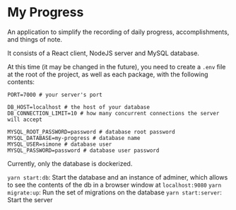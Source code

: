 # My Progress

An application to simplify the recording of daily progress, accomplishments, and things of note.

It consists of a React client, NodeJS server and MySQL database.

At this time (it may be changed in the future), you need to create a `.env` file at the root of the project, as well as each package, with the following contents:

```
PORT=7000 # your server's port

DB_HOST=localhost # the host of your database
DB_CONNECTION_LIMIT=10 # how many concurrent connections the server will accept

MYSQL_ROOT_PASSWORD=password # database root password
MYSQL_DATABASE=my-progress # database name
MYSQL_USER=simone # database user
MYSQL_PASSWORD=password # database user password
```

Currently, only the database is dockerized.

`yarn start:db`: Start the database and an instance of adminer, which allows to see the contents of the db in a browser window at `localhost:9080`
`yarn migrate:up`: Run the set of migrations on the database
`yarn start:server`: Start the server
